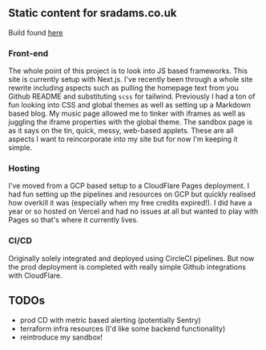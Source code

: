 ## Static content for sradams.co.uk

Build found [here](https://sradams.co.uk)

### Front-end

The whole point of this project is to look into JS based frameworks. This site is currently setup with Next.js.
I've recently been through a whole site rewrite including aspects such as pulling the homepage text from you Github README and substituting `scss` for tailwind. Previously I had a ton of fun looking into CSS and global themes as well as setting up a Markdown based blog. My music page allowed me to tinker with iframes as well as juggling the iframe properties with the global theme.
The sandbox page is as it says on the tin, quick, messy, web-based applets.
These are all aspects I want to reincorporate into my site but for now I'm keeping it simple.

### Hosting

I've moved from a GCP based setup to a CloudFlare Pages deployment. I had fun setting up the pipelines and resources on GCP but quickly realised how overkill it was (especially when my free credits expired!). I did have a year or so hosted on Vercel and had no issues at all but wanted to play with Pages so that's where it currently lives.

### CI/CD

Originally solely integrated and deployed using CircleCI pipelines. But now the prod deployment is completed with really simple Github integrations with CloudFlare.

## TODOs

- prod CD with metric based alerting (potentially Sentry)
- terraform infra resources (I'd like some backend functionality)
- reintroduce my sandbox!
